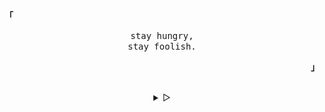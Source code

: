 <p align="left"><b><samp>「</samp></b></p>
  <p align="center">
    <samp>
      stay hungry,<br>
      stay foolish.<br>
    </samp>
  </p>
<p align="right"><b><samp>」</samp></b></p>

<br>

<details align="center">
<summary> &#9655;</summary>

![alt](love-happy.gif)

<h2></h2><br>

return `stay slay dan love iwak`;


[<a href="https://t.me/evndaru">My Telegram</a>]
btw saya masih perlu banyak belajar karena saya adalah faqirul ilm hiks
jadi mohon bantuannya kepada teman2 saya yg membaca/ membuka ini harap maklum wkkwkwkw karena ya tadi saya masih perlu banyak sekali untuk belajar oawkawokowakoawkwoa


</details>
